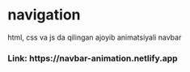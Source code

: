 # navigation
 
html, css va js da qilingan ajoyib animatsiyali navbar 

<h3>Link: https://navbar-animation.netlify.app </h3> 
